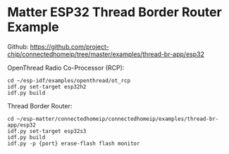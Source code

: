 # Matter ESP32 Thread Border Router Example
Github: https://github.com/project-chip/connectedhomeip/tree/master/examples/thread-br-app/esp32  

OpenThread Radio Co-Processor (RCP):  
~~~
cd ~/esp-idf/examples/openthread/ot_rcp
idf.py set-target esp32h2
idf.py build
~~~
Thread Border Router:
~~~
cd ~/esp-matter/connectedhomeip/connectedhomeip/examples/thread-br-app/esp32
idf.py set-target esp32s3
idf.py build
idf.py -p {port} erase-flash flash monitor
~~~
